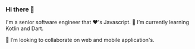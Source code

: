 ### Hi there 👋

I'm a senior software engineer that ❤'s Javascript. 🌱 I’m currently learning Kotlin and Dart.

👯 I’m looking to collaborate on web and mobile application's.



<!--
**thomasdreyer/thomasdreyer** is a ✨ _special_ ✨ repository because its `README.md` (this file) appears on your GitHub profile.

Here are some ideas to get you started:

- 🔭 I’m currently working on ...
- 🌱 I’m currently learning ...
- 👯 I’m looking to collaborate on ...
- 🤔 I’m looking for help with ...
- 💬 Ask me about ...
- 📫 How to reach me: ...
- 😄 Pronouns: ...
- ⚡ Fun fact: ...
-->
